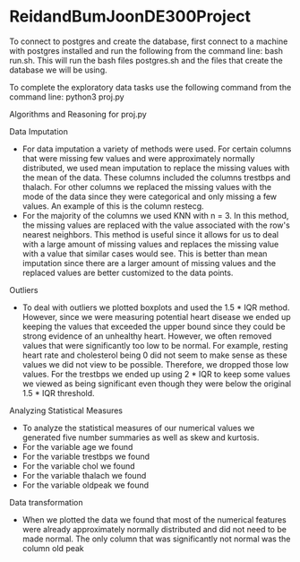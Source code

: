 # ReidandBumJoonDE300Project

To connect to postgres and create the database, first connect to a machine with postgres installed and run the following from the command line:
bash run.sh. This will run the bash files postgres.sh and the files that create the database we will be using.

To complete the exploratory data tasks use the following command from the command line:
python3 proj.py

Algorithms and Reasoning for proj.py

Data Imputation

- For data imputation a variety of methods were used. For certain columns that were missing few values and were approximately normally distributed, we used mean imputation to replace the missing values with the mean of the data. These columns included the columns trestbps and thalach. For other columns we replaced the missing values with the mode of the data since they were categorical and only missing a few values. An example of this is the column restecg.
- For the majority of the columns we used KNN with n = 3. In this method, the missing values are replaced with the value associated with the row's nearest neighbors. This method is useful since it allows for us to deal with a large amount of missing values and replaces the missing value with a value that similar cases would see. This is better than mean imputation since there are a larger amount of missing values and the replaced values are better customized to the data points. 


Outliers

- To deal with outliers we plotted boxplots and used the 1.5 * IQR method. However, since we were measuring potential heart disease we ended up keeping the values that exceeded the upper bound since they could be strong evidence of an unhealthy heart. However, we often removed values that were significantly too low to be normal. For example, resting heart rate and cholesterol being 0 did not seem to make sense as these values we did not view to be possible. Therefore, we dropped those low values. For the trestbps we ended up using 2 * IQR to keep some values we viewed as being significant even though they were below the original 1.5 * IQR threshold.

Analyzing Statistical Measures

- To analyze the statistical measures of our numerical values we generated five number summaries as well as skew and kurtosis.
- For the variable age we found
- For the variable trestbps we found
- For the variable chol we found
- For the variable thalach we found
- For the variable oldpeak we found

Data transformation

- When we plotted the data we found that most of the numerical features were already approximately normally distributed and did not need to be made normal. The only column that was significantly not normal was the column old peak
